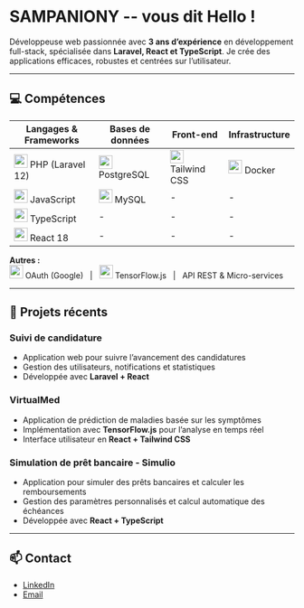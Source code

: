 # SAMPANIONY -- vous dit Hello !

Développeuse web passionnée avec **3 ans d’expérience** en développement full-stack, spécialisée dans **Laravel, React et TypeScript**. Je crée des applications efficaces, robustes et centrées sur l’utilisateur.

---

## 💻 Compétences

| Langages & Frameworks | Bases de données | Front-end | Infrastructure |
|----------------------|----------------|-----------|----------------|
| <img src="https://cdn.simpleicons.org/php/777BB4" width="24"/> PHP (Laravel 12) | <img src="https://cdn.simpleicons.org/postgresql/316192" width="24"/> PostgreSQL | <img src="https://cdn.simpleicons.org/tailwindcss/06B6D4" width="24"/> Tailwind CSS | <img src="https://cdn.simpleicons.org/docker/2496ED" width="24"/> Docker |
| <img src="https://cdn.simpleicons.org/javascript/F7DF1E" width="24"/> JavaScript | <img src="https://cdn.simpleicons.org/mysql/4479A1" width="24"/> MySQL | - | - |
| <img src="https://cdn.simpleicons.org/typescript/3178C6" width="24"/> TypeScript | - | - | - |
| <img src="https://cdn.simpleicons.org/react/61DAFB" width="24"/> React 18 | - | - | - |

**Autres :**  
<img src="https://cdn.simpleicons.org/google/4285F4" width="24"/> OAuth (Google) &nbsp; | &nbsp; <img src="https://cdn.simpleicons.org/tensorflow/FF6F00" width="24"/> TensorFlow.js &nbsp; | &nbsp; API REST & Micro-services

---

## 📂 Projets récents

### Suivi de candidature
- Application web pour suivre l’avancement des candidatures
- Gestion des utilisateurs, notifications et statistiques
- Développée avec **Laravel + React**

### VirtualMed
- Application de prédiction de maladies basée sur les symptômes
- Implémentation avec **TensorFlow.js** pour l’analyse en temps réel
- Interface utilisateur en **React + Tailwind CSS**

### Simulation de prêt bancaire - Simulio
- Application pour simuler des prêts bancaires et calculer les remboursements
- Gestion des paramètres personnalisés et calcul automatique des échéances
- Développée avec **React + TypeScript**

---

## 📫 Contact
- [LinkedIn](https://www.linkedin.com/in/sampaniony-rakotoarivelo-bbb7a221a/)  
- [Email](mailto:sampanionyra55@gmail.com)
